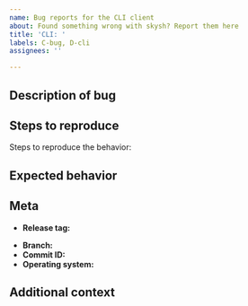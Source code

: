 ```yaml
---
name: Bug reports for the CLI client
about: Found something wrong with skysh? Report them here
title: 'CLI: '
labels: C-bug, D-cli
assignees: ''

---
```


## Description of bug
<!-- A clear and concise description of what the bug is. -->

## Steps to reproduce

Steps to reproduce the behavior:
<!--
For example:
1. Run `skyd`
2. Run `skysh` and close it suddenly
-->

## Expected behavior
<!-- A clear and concise description of what you expected to happen. -->

## Meta

- **Release tag:**
<!-- provide a branch or commit hash if relevant - otherwise type 'None' -->
- **Branch:**
- **Commit ID:**
- **Operating system:**

## Additional context
<!-- Add any other context about the problem here. -->
